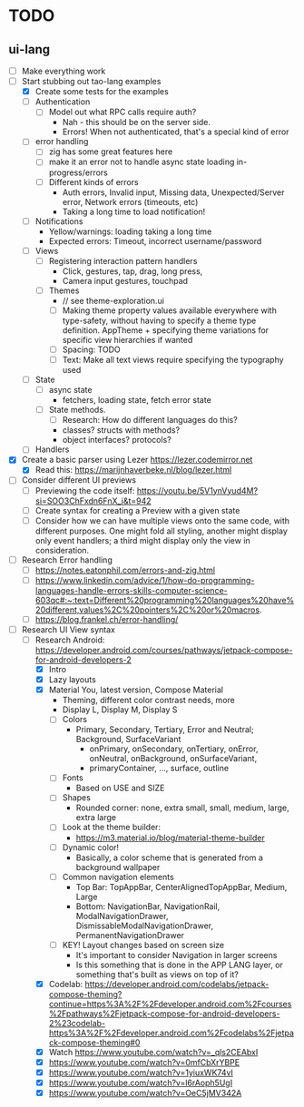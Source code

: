 # TODO

## ui-lang

- [ ] Make everything work
- [ ] Start stubbing out tao-lang examples
  - [x] Create some tests for the examples
  - [ ] Authentication
    - [ ] Model out what RPC calls require auth?
      - Nah - this should be on the server side.
      - Errors! When not authenticated, that's a special kind of error
  - [ ] error handling
    - [ ] zig has some great features here
    - [ ] make it an error not to handle async state loading in-progress/errors
    - [ ] Different kinds of errors
      - Auth errors, Invalid input, Missing data, Unexpected/Server error, Network errors (timeouts, etc)
      - Taking a long time to load notification!
  - [ ] Notifications
    - Yellow/warnings: loading taking a long time
    - Expected errors: Timeout, incorrect username/password
  - [ ] Views
    - [ ] Registering interaction pattern handlers
      - Click, gestures, tap, drag, long press,
      - Camera input gestures, touchpad
    - [ ] Themes
      - // see theme-exploration.ui
      - [ ] Making theme property values available everywhere with type-safety, without having to specify a theme type definition. AppTheme + specifying theme variations for specific view hierarchies if wanted
      - [ ] Spacing: TODO
      - [ ] Text: Make all text views require specifying the typography used
  - [ ] State
    - [ ] async state
      - fetchers, loading state, fetch error state
    - [ ] State methods.
      - [ ] Research: How do different languages do this?
      - classes? structs with methods?
      - object interfaces? protocols?
  - [ ] Handlers
- [x] Create a basic parser using Lezer https://lezer.codemirror.net
  - [x] Read this: https://marijnhaverbeke.nl/blog/lezer.html
- [ ] Consider different UI previews
  - [ ] Previewing the code itself: https://youtu.be/5V1ynVyud4M?si=SOO3ChFxdn6FnX_i&t=942
  - [ ] Create syntax for creating a Preview with a given state
  - [ ] Consider how we can have multiple views onto the same code, with different purposes. One might fold all styling, another might display only event handlers; a third might display only the view in consideration.
- [ ] Research Error handling
  - [ ] https://notes.eatonphil.com/errors-and-zig.html
  - [ ] https://www.linkedin.com/advice/1/how-do-programming-languages-handle-errors-skills-computer-science-603qc#:~:text=Different%20programming%20languages%20have%20different,values%2C%20pointers%2C%20or%20macros.
  - [ ] https://blog.frankel.ch/error-handling/
- [ ] Research UI View syntax
  - [ ] Research Android: https://developer.android.com/courses/pathways/jetpack-compose-for-android-developers-2
    - [x] Intro
    - [x] Lazy layouts
    - [x] Material You, latest version, Compose Material
      - Theming, different color contrast needs, more
      - Display L, Display M, Display S
      - [ ] Colors
        - Primary, Secondary, Tertiary, Error and Neutral; Background, SurfaceVariant
          - onPrimary, onSecondary, onTertiary, onError, onNeutral, onBackground, onSurfaceVariant,
          - primaryContainer, ..., surface, outline
      - [ ] Fonts
        - Based on USE and SIZE
      - [ ] Shapes
        - Rounded corner: none, extra small, small, medium, large, extra large
      - [ ] Look at the theme builder:
        - https://m3.material.io/blog/material-theme-builder
      - [ ] Dynamic color!
        - Basically, a color scheme that is generated from a background wallpaper
      - [ ] Common navigation elements
        - Top Bar: TopAppBar, CenterAlignedTopAppBar, Medium, Large
        - Bottom: NavigationBar, NavigationRail, ModalNavigationDrawer, DismissableModalNavigationDrawer, PermanentNavigationDrawer
      - [ ] KEY! Layout changes based on screen size
        - It's important to consider Navigation in larger screens
        - Is this something that is done in the APP LANG layer, or something that's built as views on top of it?
    - [x] Codelab: https://developer.android.com/codelabs/jetpack-compose-theming?continue=https%3A%2F%2Fdeveloper.android.com%2Fcourses%2Fpathways%2Fjetpack-compose-for-android-developers-2%23codelab-https%3A%2F%2Fdeveloper.android.com%2Fcodelabs%2Fjetpack-compose-theming#0
    - [x] Watch https://www.youtube.com/watch?v=_qls2CEAbxI
    - [x] https://www.youtube.com/watch?v=0mfCbXrYBPE
    - [x] https://www.youtube.com/watch?v=1yiuxWK74vI
    - [x] https://www.youtube.com/watch?v=l6rAoph5UgI
    - [x] https://www.youtube.com/watch?v=OeC5jMV342A
